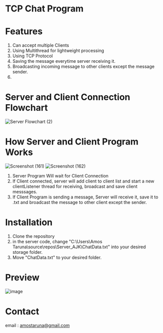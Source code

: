 # TCP Chat Program

# Features
1. Can accept multiple Clients
2. Using Multithread for lightweight processing
3. Using TCP Protocol
4. Saving the message everytime server receiving it.
5. Broadcasting incoming message to other clients except the message sender.
6. 
# Server and Client Connection Flowchart
![Server Flowchart (2)](https://user-images.githubusercontent.com/64347680/124899813-ad7edf80-e00a-11eb-878f-7d8ed5aba96a.png)

# How Server and Client Program Works
![Screenshot (161)](https://user-images.githubusercontent.com/64347680/124783389-39432e00-df6f-11eb-8be0-db248306289c.png)
![Screenshot (162)](https://user-images.githubusercontent.com/64347680/124783518-54ae3900-df6f-11eb-8849-67b749af4c2b.png)

1. Server Program Will wait for Client Connection 
2. If Client connected, server will add client to client list and start a new clientListener thread for receiving, broadcast and save client messsages.
3. If Client Program is sending  a message, Server will receive it, save it to .txt and broadcast the message to other client except the sender.
# Installation
1. Clone the repository
2. in the server code, change "C:\Users\Amos Taruna\source\repos\Server_AJK\ChatData.txt" into your desired storage folder.
3. Move "ChatData.txt" to your desired folder.
# Preview
![image](https://user-images.githubusercontent.com/64347680/124463240-cb570500-ddbc-11eb-8b8b-5b4e697a0525.png)
# Contact 
email : amostaruna@gmail.com
